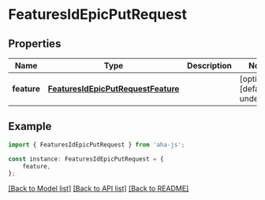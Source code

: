 # FeaturesIdEpicPutRequest


## Properties

Name | Type | Description | Notes
------------ | ------------- | ------------- | -------------
**feature** | [**FeaturesIdEpicPutRequestFeature**](FeaturesIdEpicPutRequestFeature.md) |  | [optional] [default to undefined]

## Example

```typescript
import { FeaturesIdEpicPutRequest } from 'aha-js';

const instance: FeaturesIdEpicPutRequest = {
    feature,
};
```

[[Back to Model list]](../README.md#documentation-for-models) [[Back to API list]](../README.md#documentation-for-api-endpoints) [[Back to README]](../README.md)
